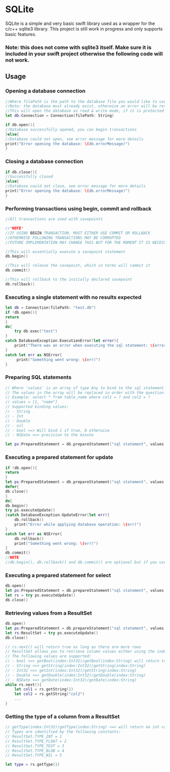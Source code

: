 # SQLite
SQLite is a simple and very basic swift library used as a wrapper for the c/c++ sqlite3 library.
This project is still work in progress and only supports basic features.

### Note: this does not come with sqlite3 itself. Make sure it is included in your swift project otherwise the following code will not work.

## Usage

### Opening a database connection

```swift
//Where filePath is the path to the database file you would like to use
//Note: the database must already exist, otherwise an error will be returned
//This will open the database as read & write mode, if it is protected by the OS, it will be in read-only mode.
let db:Connection = Connection(filePath: String) 

if db.open(){
//Database successfully opened, you can begin transactions
}else{
//Database could not open, see error message for more details
print("Error opening the database: \(db.errorMessage)")
}
```

### Closing a database connection
```swift
if db.close(){
//Successfully closed
}else{
//Database could not close, see error message for more details
print("Error opening the database: \(db.errorMessage)")
}
```

### Performing transactions using begin, commit and rollback
```swift
//All transactions are used with savepoints

//*NOTE*
//IF USING BEGIN TRANSACTION, MUST EITHER USE COMMIT OR ROLLBACK
//OTHERWISE FOLLOWING TRANSACTIONS MAY BE CORRUPTED
//FUTURE IMPLEMENTATION MAY CHANGE THIS BUT FOR THE MOMENT IT IS NECESSARY

//This will essentially execute a savepoint statement
db.begin()

//This will release the savepoint, which in terms will commit it
db.commit()

//This will rollback to the initially declared savepoint
db.rollback()
```

### Executing a single statement with no results expected
```swift
let db = Connection(filePath: "test.db")
if !db.open(){
return
}
do{
    try db.exec("test")
}
catch DatabaseException.ExecutionError(let error){
    print("There was an error when executing the sql statement: \(error)")
}
catch let err as NSError{
     print("Something went wrong: \(err)")
}
```

### Preparing SQL statements
```swift
// Where 'values' is an array of type Any to bind to the sql statement and 'sq' is the SQL statement
// The values in the array will be replaced in order with the question marks in the sql statement
// Example: select * from table_name where col1 = ? and col2 = ?
// values = [1, "name"]
// Supported binding values:
// - String
// - Int
// - Double
// - nil
// - bool <=> Will bind 1 if true, 0 otherwise
// - NSDate <=> precision to the minute

let ps:PreparedStatement = db.prepareStatement("sql statement", values: [])
```

### Executing a prepared statement for update
```swift
if !db.open(){
return
}
let ps:PreparedStatement = db.prepareStatement("sql statement", values: [])
defer{
db.close()
}
do{
db.begin()
try ps.executeUpdate()
}catch DatabaseException.UpdateError(let err){
    db.rollback()
    print("Error while applying database operation: \(err)")
}
catch let err as NSError{
    db.rollback()
    print("Something went wrong: \(err)")
}
db.commit()
//NOTE
//db.begin(), db.rollback() and db.commit() are optional but if you use a begin, you must use either rollback or commit
```

### Executing a prepared statement for select
```swift
db.open()
let ps:PreparedStatement = db.prepareStatement("sql statement", values: [])
let rs = try ps.executeUpdate()
db.close()
```

### Retrieving values from a ResultSet
```swift
db.open()
let ps:PreparedStatement = db.prepareStatement("sql statement", values: [])
let rs:ResultSet = try ps.executeUpdate()
db.close()

// rs.next() will return true as long as there are more rows
// ResultSet allows you to retrieve column values either using the index or the name of the column
// The following values are supported:
// - bool <=> getBool(index:Int32)/getBool(index:String) will return true if the value is greater than 0, false otherwise 
// - String <=> getString(index:Int32)/getString(index:String)
// - Int32 <=> getInt(index:Int32)/getString(index:String)
// - Double <=> getDouble(index:Int32)/getDouble(index:String)
// - NSDate <=> getDate(index:Int32)/getDate(index:String)
while rs.next(){
    let col1 = rs.getString(1)
    let col2 = rs.getString("col2")
    ...
}
```

### Getting the type of a column from a ResultSet
```swift
// getType(index:Int32)/getType(index:String) <=> will return an int corresponding to the type
// Types are identified by the following constants:
// ResultSet.TYPE_INT = 1
// ResultSet.TYPE_FLOAT = 2
// ResultSet.TYPE_TEXT = 3
// ResultSet.TYPE_BLOB = 4
// ResultSet.TYPE_NIL = 5

let type = rs.getType(1)
```
